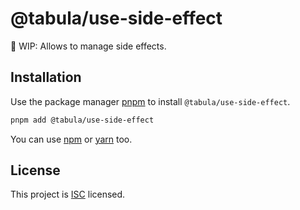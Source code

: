 # @tabula/use-side-effect

:construction: WIP: Allows to manage side effects.

## Installation

Use the package manager [pnpm](https://pnpm.io) to install `@tabula/use-side-effect`.

```bash
pnpm add @tabula/use-side-effect
```

You can use [npm](https://npmjs.com) or [yarn](https://yarnpkg.com) too.

## License

This project is [ISC](https://choosealicense.com/licenses/isc/) licensed.
